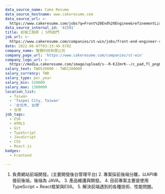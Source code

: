 ```yaml
---
data_source_name: Cake Resume
data_source_hostname: www.cakeresume.com
data_source_url: >-
  https://www.cakeresume.com/jobs?q=Front%20End%20Enginee&refinementList[lang_name][0]=E[…]tech_front-end-development&range[salary_range][min]=1000000
data_source_internal_id: '41591'
title: 前端工程師 ∣ SPD部門
job_url: >-
  https://www.cakeresume.com/companies/st-win/jobs/front-end-engineer-spd-department
date: 2022-06-07T03:33:49.670Z
company_name: 聖勝科技有限公司
company_page_url: 'https://www.cakeresume.com/companies/st-win'
company_logo_url: >-
  https://media.cakeresume.com/image/upload/s--R-KJ2mrK--/c_pad,fl_png8,h_200,w_200/v1653966672/dzaoctwnfg2rfur7y4am.png
salary_text: TWD520000 - TWD1300000
salary_currency: TWD
salary_type: per_year
salary_min: 520000
salary_max: 1300000
location_list:
  - Taiwan
  - 'Taipei City, Taiwan'
  - '台北市, 台灣'
  - 台灣
job_tags:
  - ES6
  - HTML5
  - Git
  - TypeScript
  - JavaScript
  - CSS
  - React.js
badges:
  - Frontend

---
```


1. 負責網站前端開發。(主要開發後台管理平台) 2. 專案採前後端分離，以API串接前後端，後端為 JAVA。 3. 產品維護與開發。 4. 目前專案主要是使用 TypeScript + React框架與ES6。 5. 解決前端遇到的各種技術、性能問題。